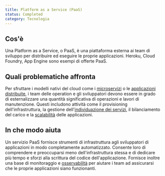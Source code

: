 ```yaml
---
title: Platform as a Service (PaaS)
status: Completed
category: Tecnologia
---
```


## Cos'è

Una Platform as a Service, o PaaS, è una piattaforma esterna ai team di sviluppo per distribuire ed eseguire le proprie applicazioni. Heroku, Cloud Foundry, App Engine sono esempi di offerte PaaS.

## Quali problematiche affronta

Per sfruttare i modelli nativi del cloud come i [microservizi](/microservices/) o le [applicazioni distribuite](/distributed_apps/), i team delle operation e gli sviluppatori devono essere in grado di esternalizzare una quantità significativa di operazioni e lavori di manutenzione. Questi includono attività come il provisioning dell'infrastruttura, la gestione dell'[individuazione dei servizi](/service_discovery/), il bilanciamento del carico e la [scalabilità](/scalability/) delle applicazioni.

## In che modo aiuta

Un servizio PaaS fornisce strumenti di infrastruttura agli sviluppatori di applicazioni in modo completamente automatizzato. Consente loro di comprendere e preoccuparsi meno dell'infrastruttura stessa e di dedicare più tempo e sforzi alla scrittura del codice dell'applicazione. Fornisce inoltre una base di monitoraggio e [osservabilità](/observability/) per aiutare i team ad assicurarsi che le proprie applicazioni siano funzionanti. 
